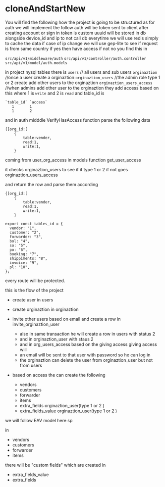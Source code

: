 # cloneAndStartNew
You will find the following
how the project is going to be structured as
for auth we will implement the follow
auth will be token sent to client after creating account or sign in
token is custom uuuid will be stored in db alongside device_id and ip 
to not call db everytime we will use redis simply to cache the data
if case of ip change we will use gep-lite to see if request is from same country  if yes then have access if not no
you find this in

`src/api/v1/middleware/auth`
`src/api/v1/controller/auth.controller`
`src/api/v1/model/auth.models`

in project nysql tables there is
`users` // all users and sub users
`orginaztion` //once a user create a orginaztion
`orginaztion_users` //the admin role type 1 or 2 create add other users to the orginaztion 
`orginaztion_users_access` //when admins add other user to the orginaztion they add access based on this
where 1 is `write` and 2 is `read` and table_id is 
```
`table_id` `access`
   1       1
   1       2
```
and in auth midddle  VerifyHasAccess function
parse the following data 
```
{[org_id:[
    {
        table:vender,
        read:1,
        write:1,
    }
```
coming from user_org_access in models  function get_user_access

it checks orginaztion_users to see if it type 1 or 2
if not goes orginaztion_users_access

and return the row and parse them according 
```
{[org_id:[
    {
        table:vender,
        read:1,
        write:1,
    }
```

```
export const tables_id = {
  vendor: "1",
  customer: "2",
  forwarder: "3",
  bol: "4",
  so: "5",
  po: "6",
  booking: "7",
  shippiments: "8",
  invoice: "9",
  pl: "10",
};
```
every route will be protected.


this is the flow of the project

 - create user in users

 - create orginaztion in orginaztion

 - invite other users based on email and create a row in invite_orginaztion_user
     - also in same transaction he will create a row in users with status 2
     - and in orginaztion_user with staus 2
     - and in org_users_access based on the giving access giving access will
     - an email will be sent to that user with password so he can log in
     - the orginaztion can delete the user from   orginaztion_user but not from users
       
 - based on access the can create the following
   - vendors
   - customers
   - forwarder
   - items
   - extra_fields  orginaztion_user(type 1 or 2 )
   - extra_fields_value orginaztion_user(type 1 or 2 )
  
we will follow EAV model here sp

in 
  - vendors
   - customers
   - forwarder
   - items

  there will be "custom fields" 
  which are created in
  - extra_fields_value
  - extra_fields

    






